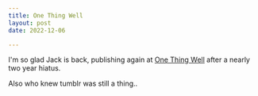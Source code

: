 ```yaml
---
title: One Thing Well
layout: post
date: 2022-12-06

---
```

I'm so glad Jack is back, publishing again at [One Thing Well](https://onethingwell.org/) after a nearly two year hiatus.

Also who knew tumblr was still a thing..
